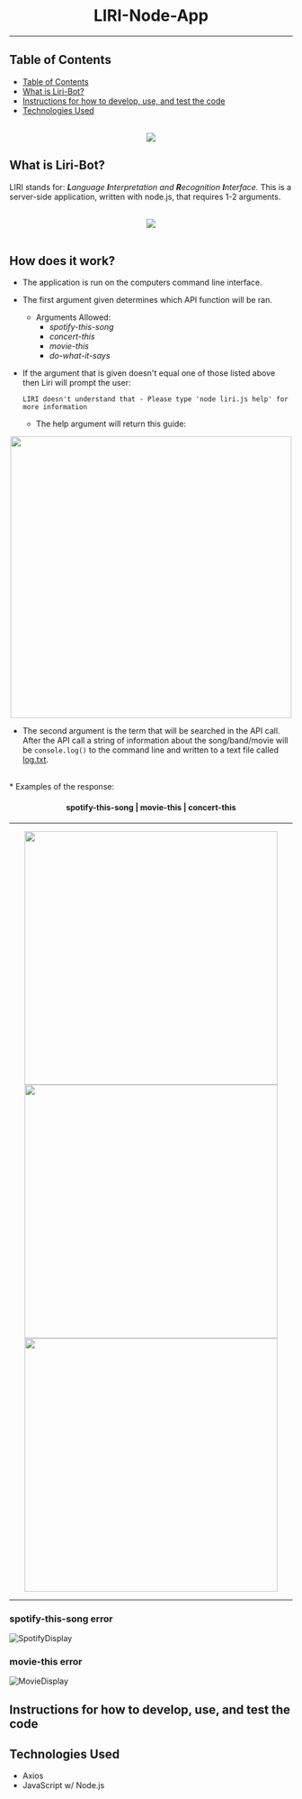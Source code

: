 <div style="text-align:center"><h1>LIRI-Node-App</h1><hr></div>

## Table of Contents 
- [Table of Contents](#table-of-contents)
- [What is Liri-Bot?](#what-is-liri-bot)
- [Instructions for how to develop, use, and test the code](#instructions-for-how-to-develop-use-and-test-the-code)
- [Technologies Used](#technologies-used)

<br>

  <div style="text-align:center"><img src="assets/images/liriBot.png"></div>

## What is Liri-Bot?

 LIRI stands for: _**L**anguage **I**nterpretation and **R**ecognition **I**nterface._ 
 This is a server-side application, written with node.js, that requires 1-2 arguments.

 <br>
  <div style="text-align:center"><img src="assets/images/argExample.png"></div>
<br>


 ## How does it work?

 * The application is run on the computers command line interface. 
 * The first argument given determines which API function will be ran. 

   * Arguments Allowed:
     * *spotify-this-song*
     * *concert-this*
     * *movie-this*
     * *do-what-it-says*
  
  * If the argument that is given doesn't equal one of those listed above then Liri will prompt the user:

       ```
       LIRI doesn't understand that - Please type 'node liri.js help' for more information
       ```

      * The help argument will return this guide:
  
  <div style="text-align:center"><img src="assets/images/Liri-Help.png" width="500px"></div>


 * The second argument is the term that will be searched in the API call. After the API call a string of information about the song/band/movie will be ```console.log()``` to the command line and written to a text file called [log.txt](./assets/log.txt).
<br>
    * Examples of the response:
<br>

<div style="text-align:center">
  <h4>spotify-this-song  |  movie-this  |  concert-this</h4>
</div>

<hr>
<div style="text-align: center; display: inline-block">
  <img src="assets/images/Liri-Spotify.png" width="450px">
  <img src="assets/images/Liri-Movie.png" width="450px">
  <img src="assets/images/Liri-Concert.png" width="450px">
</div>
<hr>


### spotify-this-song error
![SpotifyDisplay](assets/images/Liri-Spotify-er.png)

### movie-this error
![MovieDisplay](assets/images/Liri-Movie-er.png)

## Instructions for how to develop, use, and test the code


## Technologies Used

 - Axios
 - JavaScript w/ Node.js 





